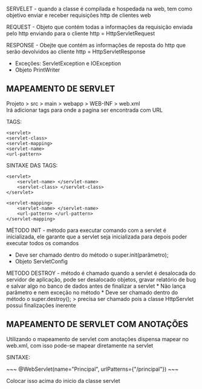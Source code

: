 <p><bold>SERVELET</bold> - quando a classe é compilada e hospedada na web, tem como objetivo enviar e receber requisições http de clientes web</p>

<p><bold>REQUEST</bold> - Objeto que contém todas a informações da requisição enviada pelo http enviando para o cliente http = HttpServletRequest</p>

<p><bold>RESPONSE</bold> - Obejte que contém as informações de reposta do http que serão devolvidos ao cliente http = HttpServletResponse</p>

* Exceções: ServletException e IOException
* Objeto PrintWriter

<h2>MAPEAMENTO DE SERVLET</h2>
<p>Projeto > src > main > webapp > WEB-INF > web.xml <br>
Irá adicionar tags para onde a pagina ser encontrada com URL </p>

<p><bold>TAGS: </bold></p>

~~~
<servlet>
<servlet-class> 
<servlet-mapping> 
<servlet-name> 
<url-pattern>
~~~

<p><bold>SINTAXE DAS TAGS:</bold></p>

~~~
<servlet>
	<servlet-name> </servlet-name>
	<servlet-class> </servlet-class>
</servlet>
~~~

~~~
<servlet-mapping>
	<servlet-name> </servlet-name>
	<url-pattern> </url-pattern>
</servlet-mapping>
~~~

<p><bold>MÉTODO INIT</bold> - método para executar comando com a servlet é inicializada, ele garante que a servlet seja inicializada para depois poder executar todos os comandos</p>

* Deve ser chamado dentro do método o super.init(parâmetro);
* Objeto ServletConfig

<p><bold>METODO DESTROY</bold> - método é chamado quando a servlet é desalocada do servidor de aplicação, pode ser desalocado objetos, gravar relatório de bug e salvar algo no banco de dados antes de finalizar a servlet
* Não lança parâmetro e nem exceção no método
* Deve ser chamado dentro do método o super.destroy(); > precisa ser chamado pois a classe HttpServlet possui finalizações inerente</p>

<h2>MAPEAMENTO DE SERVLET COM ANOTAÇÕES</h2>

<p>Utilizando o mapeamento de servlet com anotações dispensa mapear no web.xml, com isso pode-se mapear diretamente na servlet</p>

<p><bold>SINTAXE:</bold></p>
~~~
@WebServlet(name="Principal", urlPatterns={"/principal"})
~~~

Colocar isso acima do inicio da classe servlet

